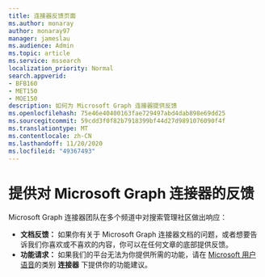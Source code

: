 ```yaml
---
title: 连接器反馈页面
ms.author: monaray
author: monaray97
manager: jameslau
ms.audience: Admin
ms.topic: article
ms.service: mssearch
localization_priority: Normal
search.appverid:
- BFB160
- MET150
- MOE150
description: 如何为 Microsoft Graph 连接器提供反馈
ms.openlocfilehash: 75e46e40400163fae729497abd4dab898e69dd25
ms.sourcegitcommit: 59cdd3f0f82b7918399bf44d27d9891076090f4f
ms.translationtype: MT
ms.contentlocale: zh-CN
ms.lasthandoff: 11/20/2020
ms.locfileid: "49367493"
---
```

# <a name="provide-feedback-for-microsoft-graph-connectors"></a>提供对 Microsoft Graph 连接器的反馈

Microsoft Graph 连接器团队在多个频道中对搜索管理社区做出响应：

* **文档反馈：** 如果你有关于 Microsoft Graph 连接器文档的问题，或者想要告诉我们你喜欢或不喜欢的内容，你可以在任何文章的底部提供反馈。
* **功能请求：** 如果我们的平台无法为你提供所需的功能，请在 [Microsoft 用户语音](https://microsoftsearch.uservoice.com/forums/926998-connectors)的类别 **连接器** 下提供你的功能建议。
